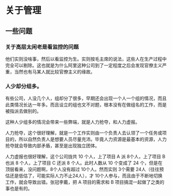 # 关于管理

## 一些问题

### 关于高层太闲老是看监控的问题

他们实则没啥事，然后以看监控为生。实则按毛主席的说法，这些人在生产过程中完全可以剔除。这也就是为什么阿里这种公司到了一定程度之后会发现官僚主义严重，当然也有马某人就比较官僚主义的缘故。

### 人少却分组多。

有些公司，人没几个人，组却分了很多，早期还会出现一个人一个组的情况，而且此类情况长达一年多。而且设立的组也文不对题，根本没有在做组名的工作，而是被指派去做别的。

这种人少组多的情况会带来一些弊端，就是人力抢夺，和人力虚报。

人力抢夺，这个很好理解，就是一个工作实则由一个负责人去认领了一个任务或项目的，所以自然负责人是想要人员尽量充沛。毕竟人力资源是最基本的资源，人力抢夺就会导致内部矛盾，甚至是出现独立团体。

人力虚报也很好理解，这个公司拢共 10 个人，上了项目 A 派 8个人，上了项目 B 也派 8 个人，上了项目 C 还派 8 个人。此时人数从 10 个变成了 24 个，但是在顶层看来，没问题啊，8个人没有超过 10个人。然而实则 3个需要 24人（往往预估还是低估了，可能实际人力不止24人），才 10个人参与，而且由于不断地切换工作，就会导致出错。张冠李戴，把 A 项目的需求和 B 项目搞混一起做了之类的事也是有的。
